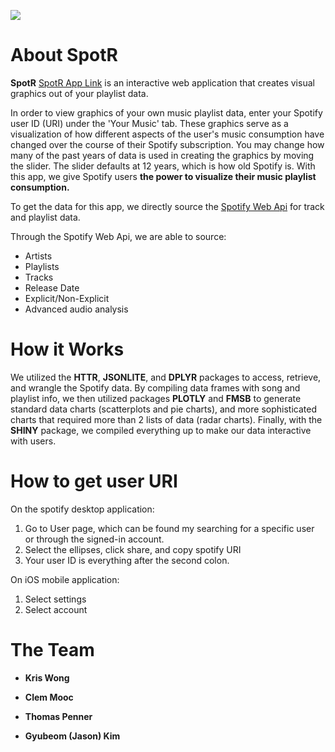 
![](http://www.josesep.nl/wp-content/uploads/2017/06/spotify-logo.png)


# About SpotR

**SpotR** [SpotR App Link](https://ktwong27.shinyapps.io/final_spotify/) is an interactive web application that creates visual graphics out of your playlist data. 

In order to view graphics of your own music playlist data, enter your Spotify user ID (URI) under the 'Your Music' tab. These graphics serve as a visualization of how different aspects of the user's music consumption have changed over the course of their Spotify subscription. You may change how many of the past years of data is used in creating the graphics by moving the slider. The slider defaults at 12 years, which is how old Spotify is. With this app, we give Spotify users **the power to visualize their music playlist consumption.**

 To get the data for this app, we directly source the [Spotify Web Api](https://developer.spotify.com/web-api/) for track and playlist data. 

 Through the Spotify Web Api, we are able to source:

- Artists
- Playlists
- Tracks
- Release Date
- Explicit/Non-Explicit
- Advanced audio analysis

# How it Works

We utilized the **HTTR**, **JSONLITE**, and **DPLYR** packages to access, retrieve, and wrangle the Spotify data. By compiling data frames with song and playlist info, we then utilized packages **PLOTLY** and **FMSB** to generate standard data charts (scatterplots and pie charts), and more sophisticated charts that required more than 2 lists of data (radar charts). Finally, with the **SHINY** package, we compiled everything up to make our data interactive with users.

# How to get user URI  

On the spotify desktop application:
1. Go to User page, which can be found my searching for a specific user or through the signed-in account.
2. Select the ellipses, click share, and copy spotify URI
3. Your user ID is everything after the second colon.  

On iOS mobile application:
1. Select settings
2. Select account

# The Team
- **Kris Wong**  

- **Clem Mooc**  

- **Thomas Penner**  

- **Gyubeom (Jason) Kim**  
